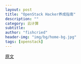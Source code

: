 ```yaml
---
layout: post
title: "OpenStack Hacker养成指南"
description: ""
category: 云计算
subtitle:
author: "fishcried"
header-img: "img/bg/home-bg.jpg"
tags: [openstack]
---
```


[原文](https://www.ustack.com/blog/OpenStack_hacker/)

